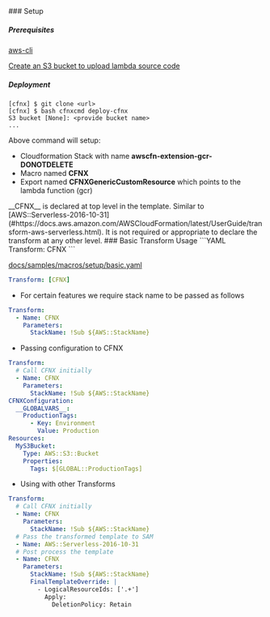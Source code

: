 
<a name="Setup">
### Setup

##### Prerequisites

[aws-cli](https://docs.aws.amazon.com/cli/latest/userguide/cli-chap-welcome.html)

[Create an S3 bucket to upload lambda source code](https://docs.aws.amazon.com/AmazonS3/latest/user-guide/create-bucket.html)

##### Deployment
```
[cfnx] $ git clone <url>
[cfnx] $ bash cfnxcmd deploy-cfnx
S3 bucket [None]: <provide bucket name>
...
```
Above command will setup:
- Cloudformation Stack with name __awscfn-extension-gcr-DONOTDELETE__
- Macro named __CFNX__
- Export named __CFNXGenericCustomResource__ which points to the lambda function (gcr)

<a name="BasicTransformUsage">
__CFNX__ is declared at top level in the template. Similar to [AWS::Serverless-2016-10-31](#https://docs.aws.amazon.com/AWSCloudFormation/latest/UserGuide/transform-aws-serverless.html). It is not required or appropriate to declare the transform at any other level.
### Basic Transform Usage
```YAML
Transform: CFNX
```

[docs/samples/macros/setup/basic.yaml](#/docs/samples/macros/setup/basic.yaml)

```YAML
Transform: [CFNX]
```

* For certain features we require stack name to be passed as follows
```YAML
Transform:
  - Name: CFNX
    Parameters:
      StackName: !Sub ${AWS::StackName}
```

* Passing configuration to CFNX

```YAML
Transform:
  # Call CFNX initially
  - Name: CFNX
    Parameters:
      StackName: !Sub ${AWS::StackName}
CFNXConfiguration:
  __GLOBALVARS__:
    ProductionTags:
      - Key: Environment
        Value: Production
Resources:
  MyS3Bucket:
    Type: AWS::S3::Bucket
    Properties:
      Tags: $[GLOBAL::ProductionTags]
```

* Using with other Transforms
```YAML
Transform:
  # Call CFNX initially
  - Name: CFNX
    Parameters:
      StackName: !Sub ${AWS::StackName}
  # Pass the transformed template to SAM
  - Name: AWS::Serverless-2016-10-31
  # Post process the template
  - Name: CFNX
    Parameters:
      StackName: !Sub ${AWS::StackName}
      FinalTemplateOverride: |
        - LogicalResourceIds: ['.+']
          Apply:
            DeletionPolicy: Retain
```
